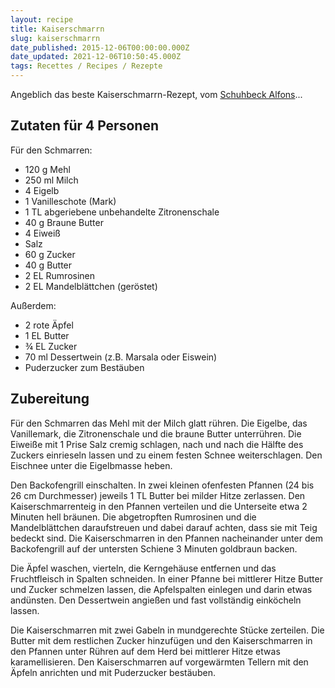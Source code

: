 ```yaml
---
layout: recipe
title: Kaiserschmarrn
slug: kaiserschmarrn
date_published: 2015-12-06T00:00:00.000Z
date_updated: 2021-12-06T10:50:45.000Z
tags: Recettes / Recipes / Rezepte
---
```


Angeblich das beste Kaiserschmarrn-Rezept, vom [Schuhbeck Alfons](https://kochclub.schuhbeck.de/karamellisierter-kaiserschmarren-mit-rosinen-und-mandeln/)...

## Zutaten für 4 Personen

Für den Schmarren:

- 120 g Mehl
- 250 ml Milch
- 4 Eigelb
- 1 Vanilleschote (Mark)
- 1 TL abgeriebene unbehandelte Zitronenschale
- 40 g Braune Butter
- 4 Eiweiß
- Salz
- 60 g Zucker
- 40 g Butter
- 2 EL Rumrosinen
- 2 EL Mandelblättchen (geröstet)

Außerdem:

- 2 rote Äpfel
- 1 EL Butter
- ¾ EL Zucker
- 70 ml Dessertwein (z.B. Marsala oder Eiswein)
- Puderzucker zum Bestäuben

## Zubereitung

Für den Schmarren das Mehl mit der Milch glatt rühren. Die Eigelbe, das Vanillemark, die Zitronenschale und die braune Butter unterrühren. Die Eiweiße mit 1 Prise Salz cremig schlagen, nach und nach die Hälfte des Zuckers einrieseln lassen und zu einem festen Schnee weiterschlagen. Den Eischnee unter die Eigelbmasse heben.

Den Backofengrill einschalten. In zwei kleinen ofenfesten Pfannen (24 bis 26 cm Durchmesser) jeweils 1 TL Butter bei milder Hitze zerlassen. Den Kaiserschmarrenteig in den Pfannen verteilen und die Unterseite etwa 2 Minuten hell bräunen. Die abgetropften Rumrosinen und die Mandelblättchen daraufstreuen und dabei darauf achten, dass sie mit Teig bedeckt sind. Die Kaiserschmarren in den Pfannen nacheinander unter dem Backofengrill auf der untersten Schiene 3 Minuten goldbraun backen.

Die Äpfel waschen, vierteln, die Kerngehäuse entfernen und das Fruchtfleisch in Spalten schneiden. In einer Pfanne bei mittlerer Hitze Butter und Zucker schmelzen lassen, die Apfelspalten einlegen und darin etwas andünsten. Den Dessertwein angießen und fast vollständig einköcheln lassen.

Die Kaiserschmarren mit zwei Gabeln in mundgerechte Stücke zerteilen. Die Butter mit dem restlichen Zucker hinzufügen und den Kaiserschmarren in den Pfannen unter Rühren auf dem Herd bei mittlerer Hitze etwas karamellisieren. Den Kaiserschmarren auf vorgewärmten Tellern mit den Äpfeln anrichten und mit Puderzucker bestäuben.
